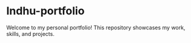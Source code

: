 # Indhu-portfolio

Welcome to my personal portfolio! This repository showcases my work, skills, and projects.
